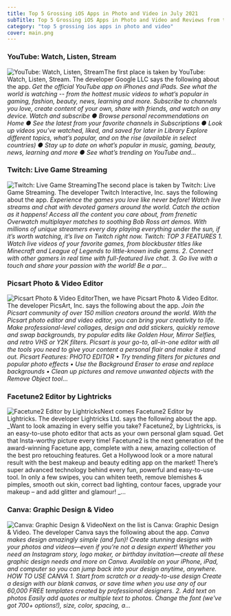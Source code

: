 ```yaml
---
title: Top 5 Grossing iOS Apps in Photo and Video in July 2021
subTitle: Top 5 Grossing iOS Apps in Photo and Video and Reviews from the AppStore in July 2021.
category: "top 5 grossing ios apps in photo and video"
cover: main.png
---
```


### YouTube: Watch, Listen, Stream

![YouTube: Watch, Listen, Stream](https://is3-ssl.mzstatic.com/image/thumb/Purple125/v4/f5/9f/94/f59f94a6-817a-4b70-4412-f1f0d86e9337/logo_youtube_color-0-0-1x_U007emarketing-0-0-0-6-0-0-sRGB-0-0-0-GLES2_U002c0-512MB-85-220-0-0.png/100x100bb.png)The first place is taken by YouTube: Watch, Listen, Stream. The developer Google LLC says the following about the app. _Get the official YouTube app on iPhones and iPads. See what the world is watching -- from the hottest music videos to what’s popular in gaming, fashion, beauty, news, learning and more. Subscribe to channels you love, create content of your own, share with friends, and watch on any device.  Watch and subscribe ● Browse personal recommendations on Home ● See the latest from your favorite channels in Subscriptions ● Look up videos you’ve watched, liked, and saved for later in Library  Explore different topics, what’s popular, and on the rise (available in select countries) ● Stay up to date on what’s popular in music, gaming, beauty, news, learning and more ● See what’s trending on YouTube and_...

### Twitch: Live Game Streaming

![Twitch: Live Game Streaming](https://is2-ssl.mzstatic.com/image/thumb/Purple125/v4/6e/02/6c/6e026cfe-489f-1afa-7d3d-9d2fbfbaa77d/TwitchAppIcon-0-0-1x_U007emarketing-0-0-0-7-0-0-sRGB-0-0-0-GLES2_U002c0-512MB-85-220-0-0.png/100x100bb.png)The second place is taken by Twitch: Live Game Streaming. The developer Twitch Interactive, Inc. says the following about the app. _Experience the games you love like never before! Watch live streams and chat with devoted gamers around the world.  Catch the action as it happens! Access all the content you care about, from frenetic Overwatch multiplayer matches to soothing Bob Ross art demos. With millions of unique streamers every day playing everything under the sun, if it’s worth watching, it’s live on Twitch right now.  Twitch: TOP 3 FEATURES  1. Watch live videos of your favorite games, from blockbuster titles like Minecraft and League of Legends to little-known indie gems.  2. Connect with other gamers in real time with full-featured live chat. 3. Go live with a touch and share your passion with the world!  Be a par_...

### Picsart Photo & Video Editor

![Picsart Photo & Video Editor](https://is4-ssl.mzstatic.com/image/thumb/Purple125/v4/c9/11/90/c91190cd-4af7-3054-05e1-c2dd7ab8f276/AppIcon-0-0-1x_U007emarketing-0-0-0-7-0-0-sRGB-0-0-0-GLES2_U002c0-512MB-85-220-0-0.png/100x100bb.png)Then, we have Picsart Photo & Video Editor. The developer PicsArt, Inc. says the following about the app. _Join the Picsart community of over 150 million creators around the world. With the Picsart photo editor and video editor, you can bring your creativity to life. Make professional-level collages, design and add stickers, quickly remove and swap backgrounds, try popular edits like Golden Hour, Mirror Selfies, and retro VHS or Y2K filters. Picsart is your go-to, all-in-one editor with all the tools you need to give your content a personal flair and make it stand out.  Picsart Features:  PHOTO EDITOR • Try trending filters for pictures and popular photo effects • Use the Background Eraser to erase and replace backgrounds • Clean up pictures and remove unwanted objects with the Remove Object tool_...

### Facetune2 Editor by Lightricks

![Facetune2 Editor by Lightricks](https://is1-ssl.mzstatic.com/image/thumb/Purple125/v4/d2/90/ca/d290ca3f-11c4-8925-3ae7-6ce1fe4980e4/AppIcon-0-1x_U007emarketing-0-7-0-sRGB-85-220.png/100x100bb.png)Next comes Facetune2 Editor by Lightricks. The developer Lightricks Ltd. says the following about the app. _Want to look amazing in every selfie you take? Facetune2, by Lightricks, is an easy-to-use photo editor that acts as your own personal glam squad. Get that Insta-worthy picture every time!  Facetune2 is the next generation of the award-winning Facetune app, complete with a new, amazing collection of the best pro retouching features. Get a Hollywood look or a more natural result with the best makeup and beauty editing app on the market! There’s super advanced technology behind every fun, powerful and easy-to-use tool. In only a few swipes, you can whiten teeth, remove blemishes & pimples, smooth out skin, correct bad lighting, contour faces, upgrade your makeup – and add glitter and glamour! _...

### Canva: Graphic Design & Video

![Canva: Graphic Design & Video](https://is1-ssl.mzstatic.com/image/thumb/Purple125/v4/f3/06/92/f3069271-5f81-13a8-f28f-ef50176b1658/AppIcon-0-0-1x_U007emarketing-0-0-0-7-0-0-sRGB-0-0-0-GLES2_U002c0-512MB-85-220-0-0.png/100x100bb.png)Next on the list is Canva: Graphic Design & Video. The developer Canva says the following about the app. _Canva makes design amazingly simple (and fun)! Create stunning designs with your photos and videos—even if you’re not a design expert!  Whether you need an Instagram story, logo maker, or birthday invitation—create all these graphic design needs and more on Canva. Available on your iPhone, iPad, and computer so you can jump back into your design anytime, anywhere.  HOW TO USE CANVA 1. Start from scratch or a ready-to-use design Create a design with our blank canvas, or save time when you use any of our 60,000 FREE templates created by professional designers.  2. Add text on photos Easily add quotes or multiple text to photos. Change the font (we've got 700+ options!), size, color, spacing, a_...

